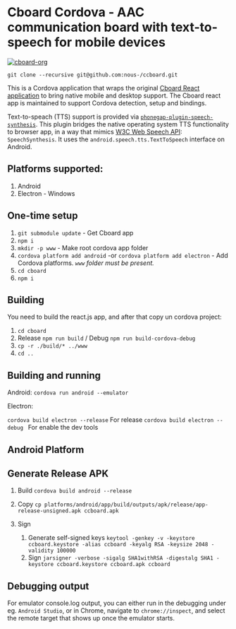 # Cboard Cordova - AAC communication board with text-to-speech for mobile devices

[![cboard-org](https://circleci.com/gh/cboard-org/ccboard.svg?style=shield)](https://app.circleci.com/pipelines/github/cboard-org/ccboard)

`git clone --recursive git@github.com:nous-/ccboard.git`

This is a Cordova application that wraps the original [Cboard React application](https://github.com/cboard-org/cboard) to bring native mobile and desktop support. The Cboard react app is maintained to support Cordova detection, setup and bindings.

Text-to-speach (TTS) support is provided via [`phonegap-plugin-speech-synthesis`](https://github.com/macdonst/SpeechSynthesisPlugin). This plugin bridges the native operating system TTS functionality to browser app, in a way that mimics [W3C Web Speech API](https://developer.mozilla.org/en-US/docs/Web/API/Web_Speech_API): `SpeechSynthesis`. It uses the `android.speech.tts.TextToSpeech` interface on Android.

## Platforms supported: 

1. Android 
1. Electron - Windows

## One-time setup

1. `git submodule update` - Get Cboard app 
1. `npm i`
1. `mkdir -p www` - Make root cordova app folder 
1. `cordova platform add android` -or `cordova platform add electron` - Add Cordova platforms. *`www` folder must be present.*
1. `cd cboard`
1. `npm i`


## Building 

You need to build the react.js app, and after that copy un cordova project:

1. `cd cboard`
1. Release `npm run build` / Debug `npm run build-cordova-debug`
1. `cp -r ./build/* ../www`
1. `cd ..`

## Building and running 

Android: 
 `cordova run android --emulator`

Electron: 

 `cordova build electron --release` For release
 `cordova build electron --debug ` For enable the dev tools
 
## Android Platform
## Generate Release APK

1. Build `cordova build android --release`
1. Copy `cp platforms/android/app/build/outputs/apk/release/app-release-unsigned.apk ccboard.apk`
1. Sign

    1. Generate self-signed keys `keytool -genkey -v -keystore ccboard.keystore -alias ccboard -keyalg RSA -keysize 2048 -validity 100000`
    1. Sign `jarsigner -verbose -sigalg SHA1withRSA -digestalg SHA1 -keystore ccboard.keystore ccboard.apk ccboard`

## Debugging output

For emulator console.log output, you can either run in the debugging under eg. `Android Studio`, or in Chrome, navigate to `chrome://inspect`, and select the remote target that shows up once the emulator starts.

